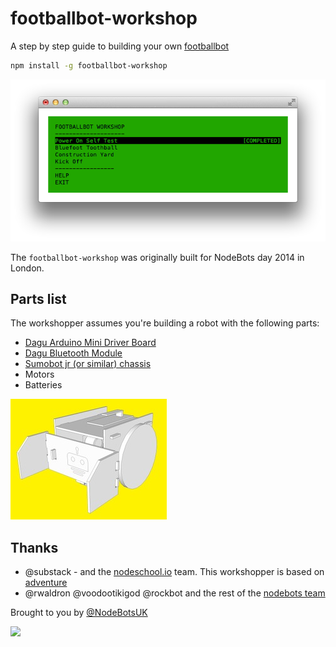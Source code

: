 # footballbot-workshop

A step by step guide to building your own [footballbot](https://github.com/achingbrain/footballbot)

```sh
npm install -g footballbot-workshop
```

![workshop screenshot](https://raw.githubusercontent.com/tableflip/footballbot-workshop/master/assets/screenshot.png)

The `footballbot-workshop` was originally built for NodeBots day 2014 in London.

## Parts list

The workshopper assumes you're building a robot with the following parts:

* [Dagu Arduino Mini Driver Board](http://www.dagurobot.com/goods.php?id=142)
* [Dagu Bluetooth Module](http://www.dagurobot.com/goods.php?id=128)
* [Sumobot jr (or similar) chassis](https://github.com/makenai/sumobot-jr)
* Motors
* Batteries

![footballbot](https://raw.githubusercontent.com/tableflip/footballbot-workshop/master/assets/footballbot.jpg)

## Thanks

- @substack - and the [nodeschool.io](http://nodeschool.io/) team. This workshopper is based on [adventure](https://github.com/substack/adventure)
- @rwaldron @voodootikigod @rockbot and the rest of the [nodebots team](http://nodebots.io/core.html)

Brought to you by [@NodeBotsUK](https://twitter.com/NodeBotsUK)

<img src="http://nodebots.io/img/nodebot.png" width="175">